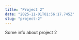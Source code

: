 ```yaml
---
title: "Project 2"
date: "2025-11-01T01:56:17.745Z"
slug: "project-2"
---
```



Some info about project 2

